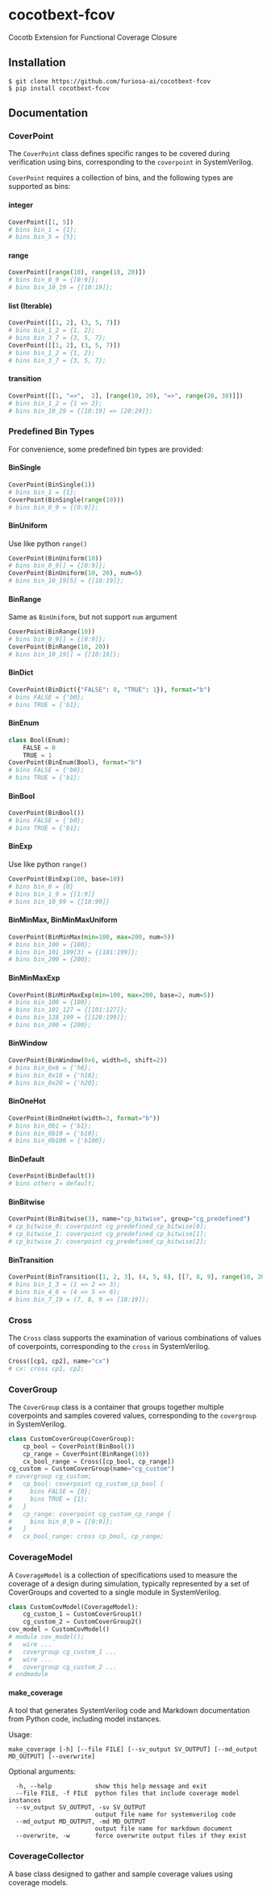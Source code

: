 # cocotbext-fcov

Cocotb Extension for Functional Coverage Closure


## Installation

```
$ git clone https://github.com/furiosa-ai/cocotbext-fcov
$ pip install cocotbext-fcov
```

## Documentation



### CoverPoint

The `CoverPoint` class defines specific ranges to be covered during verification using bins, corresponding to the `coverpoint` in SystemVerilog.

`CoverPoint` requires a collection of bins, and the following types are supported as bins:

#### integer
``` python
CoverPoint([1, 5])
# bins bin_1 = {1};
# bins bin_5 = {5};

```

#### range
``` python
CoverPoint([range(10), range(10, 20)])
# bins bin_0_9 = {[0:9]};
# bins bin_10_19 = {[10:19]};
```

#### list (Iterable)
``` python
CoverPoint([[1, 2], (3, 5, 7)])
# bins bin_1_2 = {1, 2};
# bins bin_3_7 = {3, 5, 7};
CoverPoint([[1, 2], (3, 5, 7)])
# bins bin_1_2 = {1, 2};
# bins bin_3_7 = {3, 5, 7};
```

#### transition
``` python
CoverPoint([[1, "=>",  2], [range(10, 20), "=>", range(20, 30)]])
# bins bin_1_2 = {1 => 2};
# bins bin_10_29 = {[10:19] => [20:29]};
```

### Predefined Bin Types

For convenience, some predefined bin types are provided:

#### BinSingle
``` python
CoverPoint(BinSingle(1))
# bins bin_1 = {1};
CoverPoint(BinSingle(range(10)))
# bins bin_0_9 = {[0:9]};
```

#### BinUniform
Use like python `range()`
``` python
CoverPoint(BinUniform(10))
# bins bin_0_9[] = {[0:9]};
CoverPoint(BinUniform(10, 20), num=5)
# bins bin_10_19[5] = {[10:19]};
```

#### BinRange
Same as `BinUniform`, but not support `num` argument
``` python
CoverPoint(BinRange(10))
# bins bin_0_9[] = {[0:9]};
CoverPoint(BinRange(10, 20))
# bins bin_10_19[] = {[10:19]};
```

#### BinDict
``` python
CoverPoint(BinDict({"FALSE": 0, "TRUE": 1}), format="b")
# bins FALSE = {'b0};
# bins TRUE = {'b1};
```

#### BinEnum
``` python
class Bool(Enum):
    FALSE = 0
    TRUE = 1
CoverPoint(BinEnum(Bool), format="b")
# bins FALSE = {'b0};
# bins TRUE = {'b1};
```

#### BinBool
``` python
CoverPoint(BinBool())
# bins FALSE = {'b0};
# bins TRUE = {'b1};
```

#### BinExp
Use like python `range()`
``` python
CoverPoint(BinExp(100, base=10))
# bins bin_0 = {0}
# bins bin_1_9 = {[1:9]}
# bins bin_10_99 = {[10:99]}
```

#### BinMinMax, BinMinMaxUniform
``` python
CoverPoint(BinMinMax(min=100, max=200, num=5))
# bins bin_100 = {100};
# bins bin_101_199[3] = {[101:199]};
# bins bin_200 = {200};
```

#### BinMinMaxExp
``` python
CoverPoint(BinMinMaxExp(min=100, max=200, base=2, num=5))
# bins bin_100 = {100};
# bins bin_101_127 = {[101:127]};
# bins bin_128_199 = {[128:199]};
# bins bin_200 = {200};
```

#### BinWindow
``` python
CoverPoint(BinWindow(0x6, width=6, shift=2))
# bins bin_0x6 = {'h6};
# bins bin_0x18 = {'h18};
# bins bin_0x20 = {'h20};
```

#### BinOneHot
``` python
CoverPoint(BinOneHot(width=3, format="b"))
# bins bin_0b1 = {'b1};
# bins bin_0b10 = {'b10};
# bins bin_0b100 = {'b100};
```

#### BinDefault
``` python
CoverPoint(BinDefault())
# bins others = default;
```

#### BinBitwise
``` python
CoverPoint(BinBitwise(3), name="cp_bitwise", group="cg_predefined")
# cp_bitwise_0: coverpoint cg_predefined_cp_bitwise[0];
# cp_bitwise_1: coverpoint cg_predefined_cp_bitwise[1];
# cp_bitwise_2: coverpoint cg_predefined_cp_bitwise[2];
```

#### BinTransition
``` python
CoverPoint(BinTransition([1, 2, 3], (4, 5, 6), [[7, 8, 9], range(10, 20)]))
# bins bin_1_3 = (1 => 2 => 3);
# bins bin_4_6 = (4 => 5 => 6);
# bins bin_7_19 = (7, 8, 9 => [10:19]);
```


### Cross

The `Cross` class supports the examination of various combinations of values of coverpoints, corresponding to the `cross` in SystemVerilog.

``` python
Cross([cp1, cp2], name="cx")
# cx: cross cp1, cp2;
```

### CoverGroup

The `CoverGroup` class is a container that groups together multiple coverpoints and samples covered values, corresponding to the `covergroup` in SystemVerilog.

``` python
class CustomCoverGroup(CoverGroup):
    cp_bool = CoverPoint(BinBool())
    cp_range = CoverPoint(BinRange(10))
    cx_bool_range = Cross([cp_bool, cp_range])
cg_custom = CustomCoverGroup(name="cg_custom")
# covergroup cg_custom;
#   cp_bool: coverpoint cg_custom_cp_bool {
#     bins FALSE = {0};
#     bins TRUE = {1};
#   }
#   cp_range: coverpoint cg_custom_cp_range {
#     bins bin_0_9 = {[0:9]};
#   }
#   cx_bool_range: cross cp_bool, cp_range;
```
### CoverageModel

A `CoverageModel` is a collection of specifications used to measure the coverage of a design during simulation, typically represented by a set of CoverGroups and coverted to a single module in SystemVerilog.

``` python
class CustomCovModel(CoverageModel):
    cg_custom_1 = CustomCoverGroup1()
    cg_custom_2 = CustomCoverGroup2()
cov_model = CustomCovModel()
# module cov_model();
#   wire ...
#   covergroup cg_custom_1 ...
#   wire ...
#   covergroup cg_custom_2 ...
# endmodule
```

#### make_coverage

A tool that generates SystemVerilog code and Markdown documentation from Python code, including model instances.

Usage:
```
make_coverage [-h] [--file FILE] [--sv_output SV_OUTPUT] [--md_output MD_OUTPUT] [--overwrite]
```

Optional arguments:
```
  -h, --help            show this help message and exit
  --file FILE, -f FILE  python files that include coverage model instances
  --sv_output SV_OUTPUT, -sv SV_OUTPUT
                        output file name for systemverilog code
  --md_output MD_OUTPUT, -md MD_OUTPUT
                        output file name for markdown document
  --overwrite, -w       force overwrite output files if they exist
```

### CoverageCollector

A base class designed to gather and sample coverage values using coverage models.
